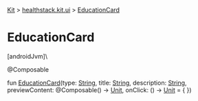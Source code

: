 
[Kit](../../kit.html) > [healthstack.kit.ui](index.html) > [EducationCard](-education-card.html)



# EducationCard



[androidJvm]\




@Composable



fun [EducationCard](-education-card.html)(type: [String](https://kotlinlang.org/api/latest/jvm/stdlib/kotlin/-string/index.html), title: [String](https://kotlinlang.org/api/latest/jvm/stdlib/kotlin/-string/index.html), description: [String](https://kotlinlang.org/api/latest/jvm/stdlib/kotlin/-string/index.html), previewContent: @Composable() -&gt; [Unit](https://kotlinlang.org/api/latest/jvm/stdlib/kotlin/-unit/index.html), onClick: () -&gt; [Unit](https://kotlinlang.org/api/latest/jvm/stdlib/kotlin/-unit/index.html) = { })




